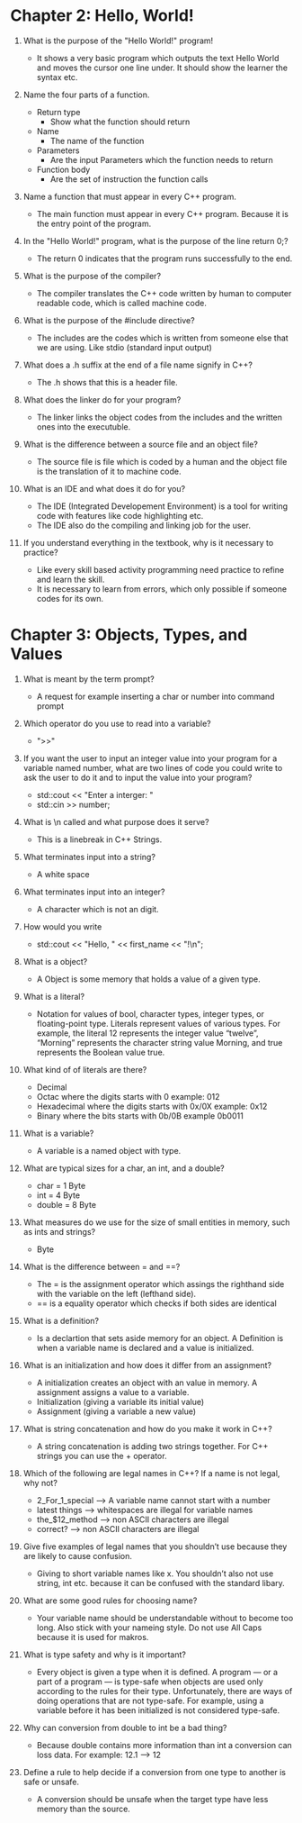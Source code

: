 # Chapter 2: Hello, World!
1. What is the purpose of the "Hello World!" program!
    * It shows a very basic program which outputs the text Hello World and moves the cursor one line under. 
    It should show the learner the syntax etc.

2. Name the four parts of a function.
    * Return type
        * Show what the function should return
    * Name
        * The name of the function
    * Parameters
        * Are the input Parameters which the function needs to return
    * Function body
        * Are the set of instruction the function calls

3. Name a function that must appear in every C++ program.
    * The main function must appear in every C++ program. Because it is the entry point of the program.

4. In the "Hello World!" program, what is the purpose of the line return 0;?
    * The return 0 indicates that the program runs successfully to the end.

5. What is the purpose of the compiler?
    * The compiler translates the C++ code written by human to computer readable code, which is called machine code.

6. What is the purpose of the #include directive? 
    * The includes are the codes which is written from someone else that we are using. Like stdio (standard input output)

7. What does a .h suffix at the end of a file name signify in C++?
    * The .h shows that this is a header file.

8. What does the linker do for your program?
    * The linker links the object codes from the includes and the written ones into the executuble.

9. What is the difference between a source file and an object file?
    * The source file is file which is coded by a human and the object file is the translation of it to machine code.

10. What is an IDE and what does it do for you?
    * The IDE (Integrated Developement Environment) is a tool for writing code with features like code highlighting etc. 
    * The IDE also do the compiling and linking job for the user.

11. If you understand everything in the textbook, why is it necessary to practice?
    * Like every skill based activity programming need practice to refine and learn the skill. 
    * It is necessary to learn from errors, which only possible if someone codes for its own.

# Chapter 3: Objects, Types, and Values
1. What is meant by the term prompt?
    * A request for example inserting a char or number into command prompt

2. Which operator do you use to read into a variable?
    * ">>"

3. If you want the user to input an integer value into your program for a variable named number, what are two lines of code you could write to ask the user to do it and to input the value into your program?
    * std::cout << "Enter a interger: "
    * std::cin >> number;

4. What is \n called and what purpose does it serve?
    * This is a linebreak in C++ Strings.

5. What terminates input into a string?
    * A white space

6. What terminates input into an integer?
    * A character which is not an digit.

7. How would you write
    * std::cout << "Hello, " << first_name << "!\n";

8. What is a object?
    * A Object is some memory that holds a value of a given type.

9. What is a literal?
     * Notation for values of bool, character types, integer types, or floating-point type. Literals represent values of various types. For example, the literal 12 represents the integer value “twelve”, “Morning” represents the character string value Morning, and true represents the Boolean value true.

10. What kind of of literals are there?
    * Decimal
    * Octac where the digits starts with 0 example: 012
    * Hexadecimal where the digits starts with 0x/0X example: 0x12
    * Binary where the bits starts with 0b/0B example 0b0011

11. What is a variable?
    * A variable is a named object with type.

12. What are typical sizes for a char, an int, and a double?
    *  char = 1 Byte
    *  int = 4 Byte
    *  double = 8 Byte

13. What measures do we use for the size of small entities in memory, such as ints and strings?
    * Byte

14. What is the difference between = and ==?
    * The = is the assignment operator which assings the righthand side with the variable on the left (lefthand side).
    * == is a equality operator which checks if both sides are identical

15. What is a definition?
    * Is a declartion that sets aside memory for an object. A Definition is when a variable name is declared and a value is initialized. 

16. What is an initialization and how does it differ from an assignment?
    *  A initialization creates an object with an value in memory. A assignment assigns a value to a variable. 
    *  Initialization (giving a variable its initial value)
    *  Assignment (giving a variable a new value)

17. What is string concatenation and how do you make it work in C++?
    * A string concatenation is adding two strings together. For C++ strings you can use the + operator.

18. Which of the following are legal names in C++? If a name is not legal, why not?
    *  2_For_1_special --> A variable name cannot start with a number
    *  latest things --> whitespaces are illegal for variable names
    *  the_$12_method --> non ASCII characters are illegal
    *  correct? --> non ASCII characters are illegal

19. Give five examples of legal names that you shouldn’t use because they are likely to cause confusion.
    * Giving to short variable names like x. You shouldn’t also not use string, int etc. because it can be confused with the standard libary.

20. What are some good rules for choosing name?
    * Your variable name should be understandable without to become too long. Also stick with your nameing style. Do not use All Caps because it is used for makros.

21. What is type safety and why is it important?
    * Every object is given a type when it is defined. A program — or a part of a program — is type-safe when objects are used only according to the rules for their type. Unfortunately, there are ways of doing operations that are not type-safe. For example, using a variable before it has been initialized is not considered type-safe.

22. Why can conversion from double to int be a bad thing?
    * Because double contains more information than int a conversion can loss data. For example: 12.1 --> 12

23. Define a rule to help decide if a conversion from one type to another is safe or unsafe.
    *  A conversion should be unsafe when the target type have less memory than the source.

